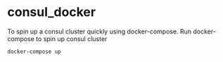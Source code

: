 # consul_docker

To spin up a consul cluster quickly using docker-compose. Run docker-compose to spin up consul cluster

```docker
docker-compose up
```
